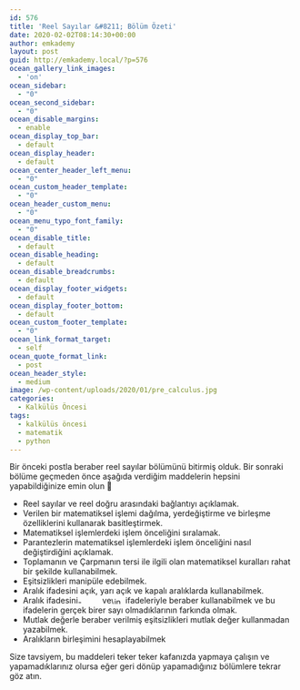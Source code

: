 ```yaml
---
id: 576
title: 'Reel Sayılar &#8211; Bölüm Özeti'
date: 2020-02-02T08:14:30+00:00
author: emkademy
layout: post
guid: http://emkademy.local/?p=576
ocean_gallery_link_images:
  - 'on'
ocean_sidebar:
  - "0"
ocean_second_sidebar:
  - "0"
ocean_disable_margins:
  - enable
ocean_display_top_bar:
  - default
ocean_display_header:
  - default
ocean_center_header_left_menu:
  - "0"
ocean_custom_header_template:
  - "0"
ocean_header_custom_menu:
  - "0"
ocean_menu_typo_font_family:
  - "0"
ocean_disable_title:
  - default
ocean_disable_heading:
  - default
ocean_disable_breadcrumbs:
  - default
ocean_display_footer_widgets:
  - default
ocean_display_footer_bottom:
  - default
ocean_custom_footer_template:
  - "0"
ocean_link_format_target:
  - self
ocean_quote_format_link:
  - post
ocean_header_style:
  - medium
image: /wp-content/uploads/2020/01/pre_calculus.jpg
categories:
  - Kalkülüs Öncesi
tags:
  - kalkülüs öncesi
  - matematik
  - python
---
```

Bir önceki postla beraber reel sayılar bölümünü bitirmiş olduk. Bir sonraki bölüme geçmeden önce aşağıda verdiğim maddelerin hepsini yapabildiğinize emin olun 🙂 

  * Reel sayılar ve reel doğru arasındaki bağlantıyı açıklamak.
  * Verilen bir matematiksel işlemi dağılma, yerdeğiştirme ve birleşme özelliklerini kullanarak basitleştirmek.
  * Matematiksel işlemlerdeki işlem önceliğini sıralamak.
  * Parantezlerin matematiksel işlemlerdeki işlem önceliğini nasıl değiştirdiğini açıklamak.
  * Toplamanın ve Çarpmanın tersi ile ilgili olan matematiksel kuralları rahat bir şekilde kullanabilmek.
  * Eşitsizlikleri manipüle edebilmek.
  * Aralık ifadesini açık, yarı açık ve kapalı aralıklarda kullanabilmek.
  * Aralık ifadesini<img src="http://emkademy.local/wp-content/ql-cache/quicklatex.com-9c61ae8ffaed155d4933b61c79faf506_l3.png" class="ql-img-inline-formula quicklatex-auto-format" alt="&#45;&#92;&#105;&#110;&#102;&#116;&#121;" title="Rendered by QuickLaTeX.com" height="12" width="39" style="vertical-align: -1px;" /> ve<img src="http://emkademy.local/wp-content/ql-cache/quicklatex.com-d89c1124847f259e3961afbbba947316_l3.png" class="ql-img-inline-formula quicklatex-auto-format" alt="&#92;&#105;&#110;&#102;&#116;&#121;" title="Rendered by QuickLaTeX.com" height="12" width="21" style="vertical-align: -1px;" /> ifadeleriyle beraber kullanabilmek ve bu ifadelerin gerçek birer sayı olmadıklarının farkında olmak.
  * Mutlak değerle beraber verilmiş eşitsizlikleri mutlak değer kullanmadan yazabilmek.
  * Aralıkların birleşimini hesaplayabilmek

Size tavsiyem, bu maddeleri teker teker kafanızda yapmaya çalışın ve yapamadıklarınız olursa eğer geri dönüp yapamadığınız bölümlere tekrar göz atın.
